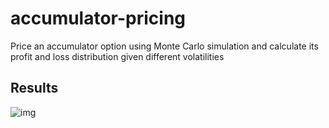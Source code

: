 # accumulator-pricing
Price an accumulator option using Monte Carlo simulation and calculate its profit and loss distribution given different volatilities

## Results
![img](https://github.com/jren-jane/accumulator-option-pricing-monte-carlo/blob/259b56847ec0cf76ece44554f56fe2fc3274c200/myplot.png)

